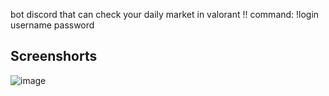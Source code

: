 bot discord that can check your daily market in valorant !!
command:
!login username password

## Screenshorts

![image](https://user-images.githubusercontent.com/76035505/209014688-897c7c1a-8622-4efc-adde-ea46c0599b82.png)
